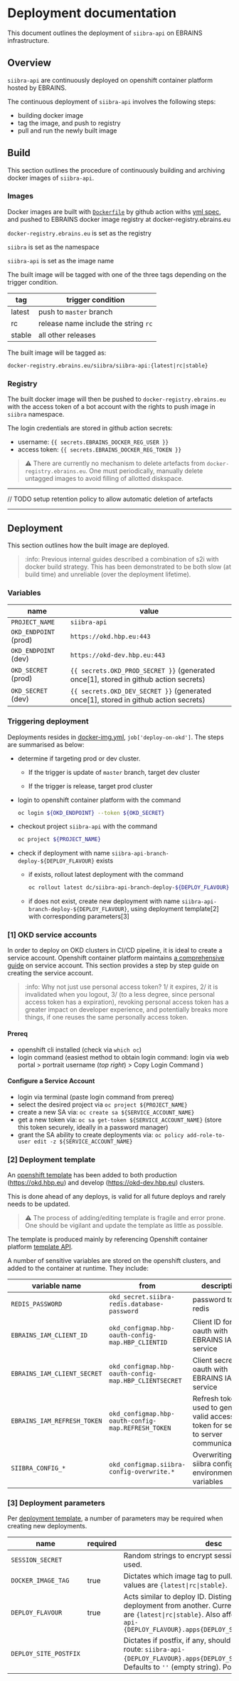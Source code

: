 # Deployment documentation

This document outlines the deployment of `siibra-api` on EBRAINS infrastructure.

## Overview

`siibra-api` are continuously deployed on openshift container platform hosted by EBRAINS.

The continuous deployment of `siibra-api` involves the following steps:

- building docker image
- tag the image, and push to registry
- pull and run the newly built image

## Build

This section outlines the procedure of continuously building and archiving docker images of `siibra-api`.

### Images

Docker images are built with [`Dockerfile`](../Dockerfile) by github action withs [yml spec](../.github/workflows/docker-img.yml), and pushed to EBRAINS docker image registry at docker-registry.ebrains.eu

`docker-registry.ebrains.eu` is set as the registry

`siibra` is set as the namespace

`siibra-api` is set as the image name

The built image will be tagged with one of the three tags depending on the trigger condition.

| tag | trigger condition |
| --- | --- |
| latest | push to `master` branch |
| rc | release name include the string `rc` |
| stable | all other releases |

The built image will be tagged as:

`docker-registry.ebrains.eu/siibra/siibra-api:{latest|rc|stable}`

### Registry

The built docker image will then be pushed to `docker-registry.ebrains.eu` with the access token of a bot account with the rights to push image in `siibra` namespace.

The login credentials are stored in github action secrets:

- username: `{{ secrets.EBRAINS_DOCKER_REG_USER }}`
- access token: `{{ secrets.EBRAINS_DOCKER_REG_TOKEN }}`

> :warning: There are currently no mechanism to delete artefacts from `docker-registry.ebrains.eu`. One must periodically, manually delete untagged images to avoid filling of allotted diskspace.

---

// TODO setup retention policy to allow automatic deletion of artefacts

---

## Deployment

This section outlines how the built image are deployed.

> :info: Previous internal guides described a combination of s2i with docker build strategy. This has been demonstrated to be both slow (at build time) and unreliable (over the deployment lifetime).

### Variables

| name | value | 
| --- | --- |
| `PROJECT_NAME` | `siibra-api` |
| `OKD_ENDPOINT` (prod) | `https://okd.hbp.eu:443` |
| `OKD_ENDPOINT` (dev) | `https://okd-dev.hbp.eu:443` |
| `OKD_SECRET` (prod) | `{{ secrets.OKD_PROD_SECRET }}` (generated once[1], stored in github action secrets) |
| `OKD_SECRET` (dev) | `{{ secrets.OKD_DEV_SECRET }}` (generated once[1], stored in github action secrets) |


### Triggering deployment

Deployments resides in [docker-img.yml](../.github/workflows/docker-img.yml), `job['deploy-on-okd']`. The steps are summarised as below:

- determine if targeting prod or dev cluster.

  - If the trigger is update of `master` branch, target dev cluster

  - If the trigger is release, target prod cluster

- login to openshift container platform with the command

  ```bash
  oc login ${OKD_ENDPOINT} --token ${OKD_SECRET}
  ```

- checkout project `siibra-api` with the command

  ```bash
  oc project ${PROJECT_NAME}
  ```

- check if deployment with name `siibra-api-branch-deploy-${DEPLOY_FLAVOUR}` exists
  - if exists, rollout latest deployment with the command 
  
    ```bash
    oc rollout latest dc/siibra-api-branch-deploy-${DEPLOY_FLAVOUR}
    ```

  - if does not exist, create new deployment with name `siibra-api-branch-deploy-${DEPLOY_FLAVOUR}`, using deployment template[2] with corresponding parameters[3]

### [1] OKD service accounts

In order to deploy on OKD clusters in CI/CD pipeline, it is ideal to create a service account. Openshift container platform maintains [a comprehensive guide](https://docs.openshift.com/container-platform/3.11/dev_guide/service_accounts.html) on service account. This section provides a step by step guide on creating the service account.

> :info: Why not just use personal access token? 1/ it expires, 2/ it is invalidated when you logout, 3/ (to a less degree, since personal access token has a expiration), revoking personal access token has a greater impact on developer experience, and potentially breaks more things, if one reuses the same personally access token.

#### Prereq

- openshift cli installed (check via `which oc`)
- login command (easiest method to obtain login command: login via web portal > portrait username (*top right*) > Copy Login Command )

#### Configure a Service Account

- login via terminal (paste login command from prereq)
- select the desired project via `oc project ${PROJECT_NAME}`
- create a new SA via: `oc create sa ${SERVICE_ACCOUNT_NAME}`
- get a new token via: `oc sa get-token ${SERVICE_ACCOUNT_NAME}` (store this token securely, ideally in a password manager)
- grant the SA ability to create deployments via: `oc policy add-role-to-user edit -z ${SERVICE_ACCOUNT_NAME}`


### [2] Deployment template

An [openshift template](./branch-deploy-template.yml) has been added to both production (https://okd.hbp.eu) and develop (https://okd-dev.hbp.eu) clusters.

This is done ahead of any deploys, is valid for all future deploys and rarely needs to be updated.

> :warning: The process of adding/editing template is fragile and error prone. One should be vigilant and update the template as little as possible.

The template is produced mainly by referencing Openshift container platform [template API](https://docs.openshift.com/container-platform/3.11/rest_api/template_openshift_io/template-template-openshift-io-v1.html).

A number of sensitive variables are stored on the openshift clusters, and added to the container at runtime. They include:

| variable name | from | description |
| --- | --- | --- |
| `REDIS_PASSWORD` | `okd_secret.siibra-redis.database-password` | password to redis |
| `EBRAINS_IAM_CLIENT_ID` | `okd_configmap.hbp-oauth-config-map.HBP_CLIENTID` | Client ID for oauth with EBRAINS IAM service |
| `EBRAINS_IAM_CLIENT_SECRET` | `okd_configmap.hbp-oauth-config-map.HBP_CLIENTSECRET` | Client secret for oauth with EBRAINS IAM service |
| `EBRAINS_IAM_REFRESH_TOKEN` | `okd_configmap.hbp-oauth-config-map.REFRESH_TOKEN` | Refresh token used to generate valid access token for server to server communications. |
| `SIIBRA_CONFIG_*` | `okd_configmap.siibra-config-overwrite.*` | Overwriting siibra config environment variables |

### [3] Deployment parameters

Per [deployment template](./branch-deploy-template.html), a number of parameters may be required when creating new deployments.

| name | required | desc | 
| --- | --- | --- |
| `SESSION_SECRET` | | Random strings to encrypt sessions. Not currently used. |
| `DOCKER_IMAGE_TAG` | true | Dictates which image tag to pull. Currently, possible values are `{latest\|rc\|stable}`. |
| `DEPLOY_FLAVOUR` | true | Acts similar to deploy ID. Distinguishes one deployment from another. Currently, possible values are `{latest\|rc\|stable}`. Also affects routes: `siibra-api-{DEPLOY_FLAVOUR}.apps{DEPLOY_SITE_POSTFIX}.hbp.eu` |
| `DEPLOY_SITE_POSTFIX` | | Dictates if postfix, if any, should be added to the route: `siibra-api-{DEPLOY_FLAVOUR}.apps{DEPLOY_SITE_POSTFIX}.hbp.eu`. Defaults to `''` (empty string). Possible value: `-dev`|
